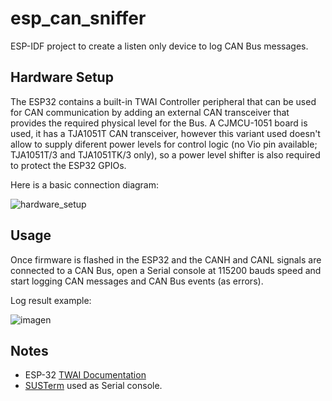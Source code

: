 # esp_can_sniffer
ESP-IDF project to create a listen only device to log CAN Bus messages.

## Hardware Setup

The ESP32 contains a built-in TWAI Controller peripheral that can be used for CAN communication by adding an external CAN transceiver that provides the required physical level for the Bus. A CJMCU-1051 board is used, it has a TJA1051T CAN transceiver, however this variant used doesn't allow to supply diferent power levels for control logic (no Vio pin available; TJA1051T/3 and TJA1051TK/3 only), so a power level shifter is also required to protect the ESP32 GPIOs.

Here is a basic connection diagram:

![hardware_setup](https://github.com/J-Rios/esp_can_sniffer/assets/12136967/dc264c5a-7996-4574-b69e-a5425ca66f88)

## Usage

Once firmware is flashed in the ESP32 and the CANH and CANL signals are connected to a CAN Bus, open a Serial console at 115200 bauds speed and start logging CAN messages and CAN Bus events (as errors).

Log result example:

![imagen](https://github.com/J-Rios/esp_can_sniffer/assets/12136967/5e3b59e7-4123-4fd3-9c45-69f19e0f52b7)

## Notes

- ESP-32 [TWAI Documentation](https://docs.espressif.com/projects/esp-idf/en/v5.1.1/esp32/api-reference/peripherals/twai.html)
- [SUSTerm](https://github.com/J-Rios/SUSTerm) used as Serial console.
